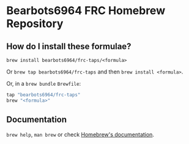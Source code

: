 # Bearbots6964 FRC Homebrew Repository

## How do I install these formulae?

`brew install bearbots6964/frc-taps/<formula>`

Or `brew tap bearbots6964/frc-taps` and then `brew install <formula>`.

Or, in a `brew bundle` `Brewfile`:

```ruby
tap "bearbots6964/frc-taps"
brew "<formula>"
```

## Documentation

`brew help`, `man brew` or check [Homebrew's documentation](https://docs.brew.sh).
